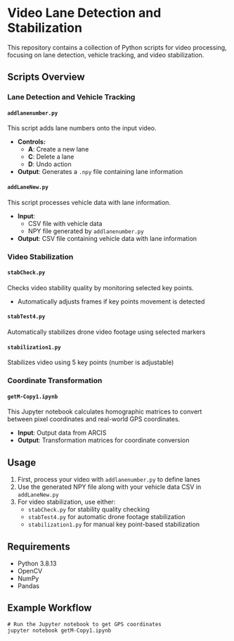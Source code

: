 # Video Lane Detection and Stabilization

This repository contains a collection of Python scripts for video processing, focusing on lane detection, vehicle tracking, and video stabilization.

## Scripts Overview

### Lane Detection and Vehicle Tracking

#### `addlanenumber.py`
This script adds lane numbers onto the input video.
- **Controls:**
  - **A**: Create a new lane
  - **C**: Delete a lane
  - **D**: Undo action
- **Output**: Generates a `.npy` file containing lane information

#### `addLaneNew.py`
This script processes vehicle data with lane information.
- **Input**: 
  - CSV file with vehicle data
  - NPY file generated by `addlanenumber.py`
- **Output**: CSV file containing vehicle data with lane information

### Video Stabilization

#### `stabCheck.py`
Checks video stability quality by monitoring selected key points.
- Automatically adjusts frames if key points movement is detected

#### `stabTest4.py` 
Automatically stabilizes drone video footage using selected markers

#### `stabilization1.py`
Stabilizes video using 5 key points (number is adjustable)


### Coordinate Transformation

#### `getM-Copy1.ipynb`
This Jupyter notebook calculates homographic matrices to convert between pixel coordinates and real-world GPS coordinates.
- **Input**: Output data from ARCIS
- **Output**: Transformation matrices for coordinate conversion


## Usage

1. First, process your video with `addlanenumber.py` to define lanes
2. Use the generated NPY file along with your vehicle data CSV in `addLaneNew.py`
3. For video stabilization, use either:
   - `stabCheck.py` for stability quality checking
   - `stabTest4.py` for automatic drone footage stabilization
   - `stabilization1.py` for manual key point-based stabilization

## Requirements

- Python 3.8.13
- OpenCV
- NumPy
- Pandas

## Example Workflow

```
# Run the Jupyter notebook to get GPS coordinates
jupyter notebook getM-Copy1.ipynb
```
